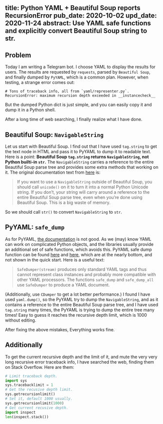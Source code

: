 title: Python YAML + Beautiful Soup reports RecursionError
pub_date: 2020-10-02
upd_date: 2020-11-24
abstract: Use YAML safe functions and explicitly convert Beautiful Soup string to str.
---

## Problem

Today I am writing a Telegram bot.
I choose YAML to display the results for users.
The results are requested by `requests`, parsed by `Beautiful Soup`, and finally dumped by `PyYAML`, which is a common plan.
However, when testing, a strange error comes out:

```
# Tons of traceback info, all from `yaml/representer.py`.
RecursionError: maximum recursion depth exceeded in __instancecheck__
```

But the dumped Python dict is just simple, and you can easily copy it and dump it in a Python shell.

After a long time of web searching, I finally realize what I have done.

## Beautiful Soup: `NavigableString`

Let us start with Beautiful Soup.
I find out that I have used `tag.string` to get the text node in HTML and pass it to PyYAML to dump it to readable text.
Here is a point: **Beautiful Soup `tag.string` returns `NavigableString`, not Python builti-in `str`.**
The `NavigableString` carries a reference to the entire Beautiful Soup parse tree and provides some extra methods that working on it.
The original documentation text from [here](https://www.crummy.com/software/BeautifulSoup/bs4/doc/#navigablestring) is:

> If you want to use a `NavigableString` outside of Beautiful Soup, you should call `unicode()` on it to turn it into a normal Python Unicode string.
> If you don’t, your string will carry around a reference to the entire Beautiful Soup parse tree, even when you’re done using Beautiful Soup.
> This is a big waste of memory.

So we should call `str()` to convert `NavigableString` to `str`.

## PyYAML: `safe_dump`

As for PyYAML, [the documentation](https://pyyaml.org/wiki/PyYAMLDocumentation) is not good.
As we (may) know YAML can work on complicated Python objects, and the libraries usually provide an additional set of safe functions, which avoids this.
PyYAML safe dump function can be found [here](https://pyyaml.org/wiki/PyYAMLDocumentation#reference) and [here](https://pyyaml.org/wiki/PyYAMLDocumentation#dumper), which are at the nearly bottom, and not shown in the quick start.
Here is a useful text:

> `SafeDumper(stream)` produces only standard YAML tags and thus cannot represent class instances and probably more compatible with other YAML processors.
> The functions `safe_dump` and `safe_dump_all` use `SafeDumper` to produce a YAML document.

(Additionally, use `CDumper` to get a lot better performance.)
I found I have used `yaml.dump()`, so the PyYAML try to dump the `NavigableString`, and as it contains a reference to the entire Beautiful Soup parse tree, and I have used `tag.string` many times, the PyYAML is trying to dump the entire tree many times!
Easy to guess it reaches the recursive depth limit, which is 1000 without editing.

After fixing the above mistakes, Everything works fine.

## Additionally

To get the current recursive depth and the limit of it, and mute the very very long recursive error traceback info, I have searched the web, finding them on Stack Overflow.
Here are them:

```python
# Limit traceback depth.
import sys
sys.tracebacklimit = 1
# Get the recusive depth limit.
sys.getrecursionlimit()
# Set it, default 1000 usually.
sys.getrecursionlimit(1000)
# Get current recusive depth.
import inspect
len(inspect.stack())
```
